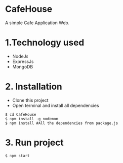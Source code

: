 
# CafeHouse

A simple Cafe Application Web.

# 1.Technology used

- NodeJs
- ExpressJs
- MongoDB

# 2. Installation

- Clone this project
- Open terminal and install all dependencies

```
$ cd CafeHouse
$ npm install -g nodemon
$ npm install #All the dependencies from package.js
```

# 3. Run project

```
$ npm start
```
